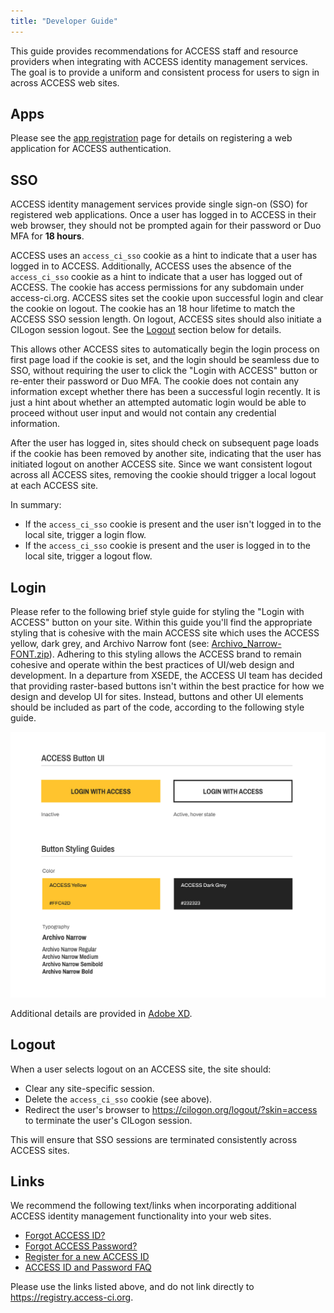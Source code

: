 ```yaml
---
title: "Developer Guide"
---
```


This guide provides recommendations for ACCESS staff and resource providers when integrating with ACCESS identity management services.
The goal is to provide a uniform and consistent process for users to sign in across ACCESS web sites.

Apps
----
Please see the [app registration](/register-app) page for details on registering a web application for ACCESS authentication.

SSO
---
ACCESS identity management services provide single sign-on (SSO) for registered web applications.
Once a user has logged in to ACCESS in their web browser, they should not be prompted again for their password or Duo MFA for **18 hours**.

ACCESS uses an `access_ci_sso` cookie as a hint to indicate that a user has logged in to ACCESS.
Additionally, ACCESS uses the absence of the `access_ci_sso` cookie as a hint to indicate that a user has logged out of ACCESS.
The cookie has access permissions for any subdomain under access-ci.org.
ACCESS sites set the cookie upon successful login and clear the cookie on logout.
The cookie has an 18 hour lifetime to match the ACCESS SSO session length.
On logout, ACCESS sites should also initiate a CILogon session logout. See the [Logout](#logout) section below for details.

This allows other ACCESS sites to automatically begin the login process on first page load if the cookie is set,
and the login should be seamless due to SSO,
without requiring the user to click the "Login with ACCESS" button or re-enter their password or Duo MFA.
The cookie does not contain any information except whether there has been a successful login recently.
It is just a hint about whether an attempted automatic login would be able to proceed without user input
and would not contain any credential information.

After the user has logged in, sites should check on subsequent page loads if the cookie has been removed by another site,
indicating that the user has initiated logout on another ACCESS site.
Since we want consistent logout across all ACCESS sites, removing the cookie should trigger a local logout at each ACCESS site.

In summary:
* If the `access_ci_sso` cookie is present and the user isn't logged in to the local site, trigger a login flow.
* If the `access_ci_sso` cookie is present and the user is logged in to the local site, trigger a logout flow.

Login
------
Please refer to the following brief style guide for styling the "Login with ACCESS" button on your site. Within this guide you'll find the appropriate styling that is cohesive with the main ACCESS site which uses the ACCESS yellow, dark grey, and Archivo Narrow font (see: [Archivo_Narrow-FONT.zip](/Archivo_Narrow-FONT.zip)). Adhering to this styling allows the ACCESS brand to remain cohesive and operate within the best practices of UI/web design and development. In a departure from XSEDE, the ACCESS UI team has decided that providing raster-based buttons isn't within the best practice for how we design and develop UI for sites. Instead, buttons and other UI elements should be included as part of the code, according to the following style guide.

![Login with ACCESS - Style Guide](/ACCESS_Login_Button.jpg)

Additional details are provided in [Adobe XD](https://xd.adobe.com/view/d332fba6-6d51-4436-bacd-c807f991e5f7-8661/).

Logout
------
When a user selects logout on an ACCESS site, the site should:
* Clear any site-specific session.
* Delete the `access_ci_sso` cookie (see above).
* Redirect the user's browser to <https://cilogon.org/logout/?skin=access> to terminate the user's CILogon session.

This will ensure that SSO sessions are terminated consistently across ACCESS sites.

Links
-----
We recommend the following text/links when incorporating additional ACCESS identity management functionality into your web sites.
* [Forgot ACCESS ID?](https://identity.access-ci.org/username-reminder)
* [Forgot ACCESS Password?](https://identity.access-ci.org/password-reset)
* [Register for a new ACCESS ID](https://identity.access-ci.org/new-user)
* [ACCESS ID and Password FAQ](https://identity.access-ci.org/faq)

Please use the links listed above, and do not link directly to <https://registry.access-ci.org>.
